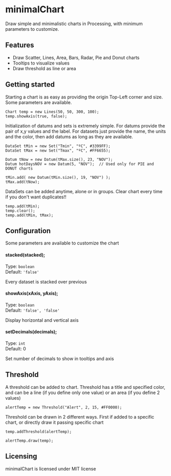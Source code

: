 # minimalChart

Draw simple and minimalistic charts in Processing, with minimum parameters to customize.

## Features

* Draw Scatter, Lines, Area, Bars, Radar, Pie and Donut charts
* Tooltips to visualize values
* Draw threshold as line or area

## Getting started

Starting a chart is as easy as providing the origin Top-Left corner and size. Some parameters are available.

```
Chart temp = new Lines(50, 50, 300, 100);
temp.showAxis(true, false);
```

Initialization of datums and sets is extremely simple. For datums provide the pair of x,y values and the label. For datasets just provide the name, the units and the color, then add datums as long as they are available.

```
DataSet tMin = new Set("Tmin", "ºC", #3399FF);
DataSet tMax = new Set("Tmax", "ºC", #FF6655);

Datum tNow = new Datum(tMax.size(), 23, "NOV");
Datum hotDaysNOV = new Datum(5, "NOV");  // Used only for PIE and DONUT charts

tMin.add( new Datum(tMin.size(), 19, "NOV") );
tMax.add(tNow);
```

DataSets can be added anytime, alone or in groups. Clear chart every time if you don't want duplicates!!

```
temp.add(tMin);
temp.clear();
temp.add(tMin, tMax);
```

## Configuration

Some parameters are available to customize the chart

#### stacked(stacked);
Type: `boolean`  
Default: `'false'`

Every dataset is stacked over previous

#### showAxis(xAxis, yAxis);
Type: `boolean`  
Default: `'false', 'false'`

Display horizontal and vertical axis

#### setDecimals(decimals);
Type: `int`  
Default: 0

Set number of decimals to show in tooltips and axis

## Threshold

A threshold can be added to chart. Threshold has a title and specified color, and can be a line (if you define only one value) or an area (if you define 2 values)

```
alertTemp = new Threshold("Alert", 2, 15, #FF0000);
```

Threshold can be drawn in 2 different ways. First if added to a specific chart, or directly draw it passing specific chart

```
temp.addThreshold(alertTemp);

alertTemp.draw(temp);
```

## Licensing

minimalChart is licensed under MIT license
